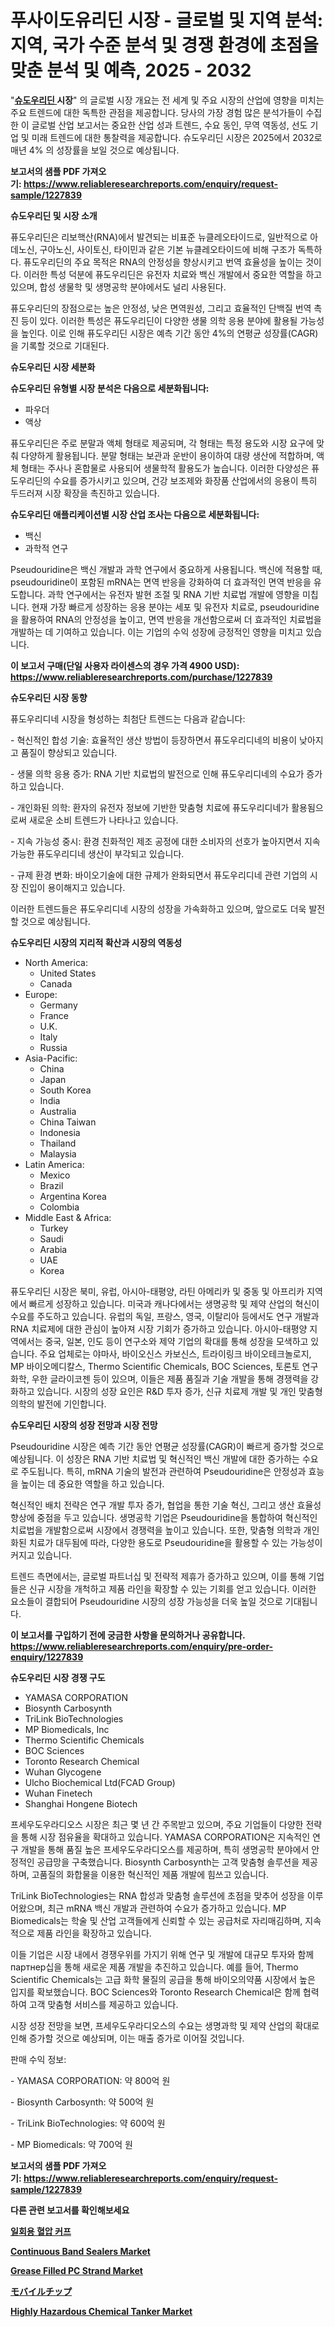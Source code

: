 <p><h1>푸사이도유리딘 시장 - 글로벌 및 지역 분석: 지역, 국가 수준 분석 및 경쟁 환경에 초점을 맞춘 분석 및 예측, 2025 - 2032</h1></p><p>"<strong><a href="https://www.reliableresearchreports.com/pseudouridine-r1227839?utm_campaign=105&utm_medium=7&utm_source=Github&utm_content=ia&utm_term=17032025&utm_id=pseudouridine">슈도우리딘&nbsp;</a></strong><strong>시장</strong>" 의 글로벌 시장 개요는 전 세계 및 주요 시장의 산업에 영향을 미치는 주요 트렌드에 대한 독특한 관점을 제공합니다. 당사의 가장 경험 많은 분석가들이 수집한 이 글로벌 산업 보고서는 중요한 산업 성과 트렌드, 수요 동인, 무역 역동성, 선도 기업 및 미래 트렌드에 대한 통찰력을 제공합니다. 슈도우리딘 시장은 2025에서 2032로 매년 4% 의 성장률을 보일 것으로 예상됩니다.&nbsp;</p>
<p><strong>보고서의 샘플 PDF 가져오기:&nbsp;<a href="https://www.reliableresearchreports.com/enquiry/request-sample/1227839?utm_campaign=105&utm_medium=7&utm_source=Github&utm_content=ia&utm_term=17032025&utm_id=pseudouridine">https://www.reliableresearchreports.com/enquiry/request-sample/1227839</a></strong></p>
<p><strong>슈도우리딘 및 시장 소개</strong></p>
<p><p>퓨도우리딘은 리보핵산(RNA)에서 발견되는 비표준 뉴클레오타이드로, 일반적으로 아데노신, 구아노신, 사이토신, 타이민과 같은 기본 뉴클레오타이드에 비해 구조가 독특하다. 퓨도우리딘의 주요 목적은 RNA의 안정성을 향상시키고 번역 효율성을 높이는 것이다. 이러한 특성 덕분에 퓨도우리딘은 유전자 치료와 백신 개발에서 중요한 역할을 하고 있으며, 합성 생물학 및 생명공학 분야에서도 널리 사용된다. </p><p>퓨도우리딘의 장점으로는 높은 안정성, 낮은 면역원성, 그리고 효율적인 단백질 번역 촉진 등이 있다. 이러한 특성은 퓨도우리딘이 다양한 생물 의학 응용 분야에 활용될 가능성을 높인다. 이로 인해 퓨도우리딘 시장은 예측 기간 동안 4%의 연평균 성장률(CAGR)을 기록할 것으로 기대된다.</p></p>
<p><strong>슈도우리딘 시장 세분화</strong></p>
<p><strong>슈도우리딘 유형별 시장 분석은 다음으로 세분화됩니다:</strong></p>
<p><ul><li>파우더</li><li>액상</li></ul></p>
<p><p>퓨도우리딘은 주로 분말과 액체 형태로 제공되며, 각 형태는 특정 용도와 시장 요구에 맞춰 다양하게 활용됩니다. 분말 형태는 보관과 운반이 용이하여 대량 생산에 적합하며, 액체 형태는 주사나 혼합물로 사용되어 생물학적 활용도가 높습니다. 이러한 다양성은 퓨도우리딘의 수요를 증가시키고 있으며, 건강 보조제와 화장품 산업에서의 응용이 특히 두드러져 시장 확장을 촉진하고 있습니다.</p></p>
<p><strong>슈도우리딘 애플리케이션별 시장 산업 조사는 다음으로 세분화됩니다:</strong></p>
<p><ul><li>백신</li><li>과학적 연구</li></ul></p>
<p><p>Pseudouridine은 백신 개발과 과학 연구에서 중요하게 사용됩니다. 백신에 적용할 때, pseudouridine이 포함된 mRNA는 면역 반응을 강화하여 더 효과적인 면역 반응을 유도합니다. 과학 연구에서는 유전자 발현 조절 및 RNA 기반 치료법 개발에 영향을 미칩니다. 현재 가장 빠르게 성장하는 응용 분야는 세포 및 유전자 치료로, pseudouridine을 활용하여 RNA의 안정성을 높이고, 면역 반응을 개선함으로써 더 효과적인 치료법을 개발하는 데 기여하고 있습니다. 이는 기업의 수익 성장에 긍정적인 영향을 미치고 있습니다.</p></p>
<p><strong>이 보고서 구매(단일 사용자 라이센스의 경우 가격 4900 USD): <a href="https://www.reliableresearchreports.com/purchase/1227839?utm_campaign=105&utm_medium=7&utm_source=Github&utm_content=ia&utm_term=17032025&utm_id=pseudouridine">https://www.reliableresearchreports.com/purchase/1227839</a></strong></p>
<p><strong>슈도우리딘 시장 동향</strong></p>
<p><p>퓨도우리디네 시장을 형성하는 최첨단 트렌드는 다음과 같습니다:</p><p>- 혁신적인 합성 기술: 효율적인 생산 방법이 등장하면서 퓨도우리디네의 비용이 낮아지고 품질이 향상되고 있습니다.</p><p>- 생물 의학 응용 증가: RNA 기반 치료법의 발전으로 인해 퓨도우리디네의 수요가 증가하고 있습니다.</p><p>- 개인화된 의학: 환자의 유전자 정보에 기반한 맞춤형 치료에 퓨도우리디네가 활용됨으로써 새로운 소비 트렌드가 나타나고 있습니다.</p><p>- 지속 가능성 중시: 환경 친화적인 제조 공정에 대한 소비자의 선호가 높아지면서 지속 가능한 퓨도우리디네 생산이 부각되고 있습니다.</p><p>- 규제 환경 변화: 바이오기술에 대한 규제가 완화되면서 퓨도우리디네 관련 기업의 시장 진입이 용이해지고 있습니다.</p><p>이러한 트렌드들은 퓨도우리디네 시장의 성장을 가속화하고 있으며, 앞으로도 더욱 발전할 것으로 예상됩니다.</p></p>
<p><strong>슈도우리딘 시장의 지리적 확산과 시장의 역동성</strong></p>
<p><ul>
    <li>
        North America:
        <ul>
            <li>United States</li>
            <li>Canada</li>
        </ul>
    </li>
    <li>
        Europe:
        <ul>
            <li>Germany</li>
            <li>France</li>
            <li>U.K.</li>
            <li>Italy</li>
            <li>Russia</li>
        </ul>
    </li>
    <li>
        Asia-Pacific:
        <ul>
            <li>China</li>
            <li>Japan</li>
            <li>South Korea</li>
            <li>India</li>
            <li>Australia</li>
            <li>China Taiwan</li>
            <li>Indonesia</li>
            <li>Thailand</li>
            <li>Malaysia</li>
        </ul>
    </li>
    <li>
        Latin America:
        <ul>
            <li>Mexico</li>
            <li>Brazil</li>
            <li>Argentina Korea</li>
            <li>Colombia</li>
        </ul>
    </li>
    <li>
        Middle East & Africa:
        <ul>
            <li>Turkey</li>
            <li>Saudi</li>
            <li>Arabia</li>
            <li>UAE</li>
            <li>Korea</li>
        </ul>
    </li>
    </ul></p>
<p><p>퓨도우리딘 시장은 북미, 유럽, 아시아-태평양, 라틴 아메리카 및 중동 및 아프리카 지역에서 빠르게 성장하고 있습니다. 미국과 캐나다에서는 생명공학 및 제약 산업의 혁신이 수요를 주도하고 있습니다. 유럽의 독일, 프랑스, 영국, 이탈리아 등에서도 연구 개발과 RNA 치료제에 대한 관심이 높아져 시장 기회가 증가하고 있습니다. 아시아-태평양 지역에서는 중국, 일본, 인도 등이 연구소와 제약 기업의 확대를 통해 성장을 모색하고 있습니다. 주요 업체로는 야마사, 바이오신스 카보신스, 트라이링크 바이오테크놀로지, MP 바이오메디칼스, Thermo Scientific Chemicals, BOC Sciences, 토론토 연구 화학, 우한 글라이코젠 등이 있으며, 이들은 제품 품질과 기술 개발을 통해 경쟁력을 강화하고 있습니다. 시장의 성장 요인은 R&D 투자 증가, 신규 치료제 개발 및 개인 맞춤형 의학의 발전에 기인합니다.</p></p>
<p><strong>슈도우리딘 시장의 성장 전망과 시장 전망</strong></p>
<p><p>Pseudouridine 시장은 예측 기간 동안 연평균 성장률(CAGR)이 빠르게 증가할 것으로 예상됩니다. 이 성장은 RNA 기반 치료법 및 혁신적인 백신 개발에 대한 증가하는 수요로 주도됩니다. 특히, mRNA 기술의 발전과 관련하여 Pseudouridine은 안정성과 효능을 높이는 데 중요한 역할을 하고 있습니다.</p><p>혁신적인 배치 전략은 연구 개발 투자 증가, 협업을 통한 기술 혁신, 그리고 생산 효율성 향상에 중점을 두고 있습니다. 생명공학 기업은 Pseudouridine을 통합하여 혁신적인 치료법을 개발함으로써 시장에서 경쟁력을 높이고 있습니다. 또한, 맞춤형 의학과 개인화된 치료가 대두됨에 따라, 다양한 용도로 Pseudouridine을 활용할 수 있는 가능성이 커지고 있습니다.</p><p>트렌드 측면에서는, 글로벌 파트너십 및 전략적 제휴가 증가하고 있으며, 이를 통해 기업들은 신규 시장을 개척하고 제품 라인을 확장할 수 있는 기회를 얻고 있습니다. 이러한 요소들이 결합되어 Pseudouridine 시장의 성장 가능성을 더욱 높일 것으로 기대됩니다.</p></p>
<p><strong>이 보고서를 구입하기 전에 궁금한 사항을 문의하거나 공유합니다. <a href="https://www.reliableresearchreports.com/enquiry/pre-order-enquiry/1227839?utm_campaign=105&utm_medium=7&utm_source=Github&utm_content=ia&utm_term=17032025&utm_id=pseudouridine">https://www.reliableresearchreports.com/enquiry/pre-order-enquiry/1227839</a></strong></p>
<p><strong>슈도우리딘 시장 경쟁 구도</strong></p>
<p><ul><li>YAMASA CORPORATION</li><li>Biosynth Carbosynth</li><li>TriLink BioTechnologies</li><li>MP Biomedicals, Inc</li><li>Thermo Scientific Chemicals</li><li>BOC Sciences</li><li>Toronto Research Chemical</li><li>Wuhan Glycogene</li><li>Ulcho Biochemical Ltd(FCAD Group)</li><li>Wuhan Finetech</li><li>Shanghai Hongene Biotech</li></ul></p>
<p><p>프세우도우라디오스 시장은 최근 몇 년 간 주목받고 있으며, 주요 기업들이 다양한 전략을 통해 시장 점유율을 확대하고 있습니다. YAMASA CORPORATION은 지속적인 연구 개발을 통해 품질 높은 프세우도우라디오스를 제공하며, 특히 생명공학 분야에서 안정적인 공급망을 구축했습니다. Biosynth Carbosynth는 고객 맞춤형 솔루션을 제공하며, 고품질의 화합물을 이용한 혁신적인 제품 개발에 힘쓰고 있습니다.</p><p>TriLink BioTechnologies는 RNA 합성과 맞춤형 솔루션에 초점을 맞추어 성장을 이루어왔으며, 최근 mRNA 백신 개발과 관련하여 수요가 증가하고 있습니다. MP Biomedicals는 학술 및 산업 고객들에게 신뢰할 수 있는 공급처로 자리매김하며, 지속적으로 제품 라인을 확장하고 있습니다.</p><p>이들 기업은 시장 내에서 경쟁우위를 가지기 위해 연구 및 개발에 대규모 투자와 함께 партнер십을 통해 새로운 제품 개발을 추진하고 있습니다. 예를 들어, Thermo Scientific Chemicals는 고급 화학 물질의 공급을 통해 바이오의약품 시장에서 높은 입지를 확보했습니다. BOC Sciences와 Toronto Research Chemical은 함께 협력하여 고객 맞춤형 서비스를 제공하고 있습니다.</p><p>시장 성장 전망을 보면, 프세우도우라디오스의 수요는 생명과학 및 제약 산업의 확대로 인해 증가할 것으로 예상되며, 이는 매출 증가로 이어질 것입니다.</p><p>판매 수익 정보:</p><p>- YAMASA CORPORATION: 약 800억 원</p><p>- Biosynth Carbosynth: 약 500억 원</p><p>- TriLink BioTechnologies: 약 600억 원</p><p>- MP Biomedicals: 약 700억 원</p></p>
<p><strong>보고서의 샘플 PDF 가져오기:&nbsp;<a href="https://www.reliableresearchreports.com/enquiry/request-sample/1227839?utm_campaign=105&utm_medium=7&utm_source=Github&utm_content=ia&utm_term=17032025&utm_id=pseudouridine">https://www.reliableresearchreports.com/enquiry/request-sample/1227839</a></strong></p>
<p><strong></strong></p>
<p><strong></strong></p>
<p><strong></strong></p>
<p><strong></strong></p>
<p><strong>다른 관련 보고서를 확인해보세요</strong></p>
<p><strong><p><a href="https://github.com/laholand/Market-Research-Report-List-7/blob/main/923991046859.md?utm_campaign=105&utm_medium=7&utm_source=Github&utm_content=ia&utm_term=17032025&utm_id=pseudouridine">일회용 혈압 커프</a></p><p><a href="https://www.linkedin.com/pulse/continuous-band-sealers-market-forecast-projected-growth-u8dvc?utm_campaign=105&utm_medium=7&utm_source=Github&utm_content=ia&utm_term=17032025&utm_id=pseudouridine">Continuous Band Sealers Market</a></p><p><a href="https://github.com/quiraytaibat/Market-Research-Report-List-1/blob/main/grease-filled-pc-strand-market.md?utm_campaign=105&utm_medium=7&utm_source=Github&utm_content=ia&utm_term=17032025&utm_id=pseudouridine">Grease Filled PC Strand Market</a></p><p><a href="https://github.com/mohamedbakry57/Market-Research-Report-List-7/blob/main/912456945922.md?utm_campaign=105&utm_medium=7&utm_source=Github&utm_content=ia&utm_term=17032025&utm_id=pseudouridine">モバイルチップ</a></p><p><a href="https://github.com/lenjakam/Market-Research-Report-List-1/blob/main/highly-hazardous-chemical-tanker-market.md?utm_campaign=105&utm_medium=7&utm_source=Github&utm_content=ia&utm_term=17032025&utm_id=pseudouridine">Highly Hazardous Chemical Tanker Market</a></p></strong></p>
<p></p>